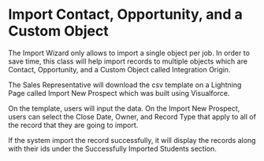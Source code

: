# Import Contact, Opportunity, and a Custom Object

The Import Wizard only allows to import a single object per job. In order to save time, this class will help import records to multiple objects which are Contact, Opportunity, and a Custom Object called Integration Origin.

The Sales Representative will download the csv template on a Lightning Page called Import New Prospect which was built using Visualforce.

On the template, users will input the data. On the Import New Prospect, users can select the Close Date, Owner, and Record Type that apply to all of the record that they are going to import.

If the system import the record successfully, it will display the records along with their ids under the Successfully Imported Students section.
